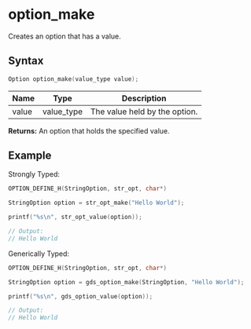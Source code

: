 # option_make

Creates an option that has a value.

## Syntax

```c
Option option_make(value_type value);
```

| Name | Type | Description |
| --- | --- | --- |
| value | value_type | The value held by the option. |

**Returns:** An option that holds the specified value.

## Example

Strongly Typed:

```c
OPTION_DEFINE_H(StringOption, str_opt, char*)

StringOption option = str_opt_make("Hello World");

printf("%s\n", str_opt_value(option));

// Output:
// Hello World
```

Generically Typed:
```c
OPTION_DEFINE_H(StringOption, str_opt, char*)

StringOption option = gds_option_make(StringOption, "Hello World");

printf("%s\n", gds_option_value(option));

// Output:
// Hello World
```